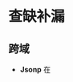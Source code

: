 # 查缺补漏

## 跨域

+ **Jsonp** 在<script>标签的src属性跟上请求的参数，只能get请求，不安全。

+ **window.name + iframe**   在页面的生命周期里共享一个window.name。 不安全,当前页面的可修改、最大为2M、只能传递字符串类型

  ```js
  <!-- 3b.html -->
  <script>
  window.name = '3a.html想要的3b.html里面的数据'; //这是就是我们需要通信的数据
  </script>
  　　
  <!-- 3a.html -->
  <html>
  <head>
  <script>
      function getData () {
          var iframe = document.getElementById('iframe');
          iframe.src = 'bbb.com/3b.html'; // 这里让iframe与父页面同源
           
          iframe.onload = function () {
              var data = iframe.contentWindow.name; //在这里我们得到了跨域页面中传来的数据
          };
      }
  </script>
  </head>
  <body><br><iframe id="iframe"  src = 'bbb.com/3b.html' onload()="getData ()">
  1
  </iframe>
  1
  <br></body> </html>
  ```

+ **document.domain + iframe** 仅限主域相同，子域不同的场景。

  原理： 两个页面通过js强制设置document.domain为基础主域，实现同域

  ~~~js
  1.）父窗口：(http://www.domain.com/a.html)
  
  <iframe id="iframe" src="http://child.domain.com/b.html"></iframe>
  <script>
      document.domain = 'domain.com';
      var user = 'admin';
  </script>
  2.）子窗口：(http://child.domain.com/b.html)
  
  <script>
      document.domain = 'domain.com';
      // 获取父窗口中变量
      alert('get js data from parent ---> ' + window.parent.user);
  </script>
  ~~~

+ **window.postMessage** html5新特性，可以使用它来向其他window对象发送消息，无论这个window对象同不同源。

  postMessage是HTML5 XMLHttpRequest Level 2中的API，且是为数不多可以跨域操作的window属性之一，它可用于解决以下方面的问题：
  a.） 页面和其打开的新窗口的数据传递
  b.） 多窗口之间消息传递
  c.） 页面与嵌套的iframe消息传递
  d.） 上面三个场景的跨域数据传递

  用法：postMessage(data,origin)方法接受两个参数
  data： html5规范支持任意基本类型或可复制的对象，但部分浏览器只支持字符串，所以传参时最好用JSON.stringify()序列化。
  origin： 协议+主机+端口号，也可以设置为"*"，表示可以传递给任意窗口，如果要指定和当前窗口同源的话设置为"/"。

  ~~~js
  1.）a.html：(http://www.domain1.com/a.html)
  
  <iframe id="iframe" src="http://www.domain2.com/b.html" style="display:none;"></iframe>
  <script>       
      var iframe = document.getElementById('iframe');
      iframe.onload = function() {
          var data = {
              name: 'aym'
          };
          // 向domain2传送跨域数据
          iframe.contentWindow.postMessage(JSON.stringify(data), 'http://www.domain2.com');
      };
  
      // 接受domain2返回数据
      window.addEventListener('message', function(e) {
          alert('data from domain2 ---> ' + e.data);
      }, false);
  </script>
  2.）b.html：(http://www.domain2.com/b.html)
  
  <script>
      // 接收domain1的数据
      window.addEventListener('message', function(e) {
          alert('data from domain1 ---> ' + e.data);
  
          var data = JSON.parse(e.data);
          if (data) {
              data.number = 16;
  
              // 处理后再发回domain1
              window.parent.postMessage(JSON.stringify(data), 'http://www.domain1.com');
          }
      }, false);
  </script>
  ~~~

+ 跨域资源共享（CORS）

  普通跨域请求：只服务端设置Access-Control-Allow-Origin即可，前端无须设置，若要带cookie请求：前后端都需要设置。

  需注意的是：由于同源策略的限制，所读取的cookie为跨域请求接口所在域的cookie，而非当前页。如果想实现当前页cookie的写入，可参考下文：七、nginx反向代理中设置proxy_cookie_domain 和 八、NodeJs中间件代理中cookieDomainRewrite参数的设置。

  目前，所有浏览器都支持该功能(IE8+：IE8/9需要使用XDomainRequest对象来支持CORS）)，CORS也已经成为主流的跨域解决方案。

  axios设置：

  ```javascript
  axios.defaults.withCredentials = true
  ```

 		Nodejs后台示例：

```javascript
var http = require('http');
var server = http.createServer();
var qs = require('querystring');

server.on('request', function(req, res) {
    var postData = '';

    // 数据块接收中
    req.addListener('data', function(chunk) {
        postData += chunk;
    });

    // 数据接收完毕
    req.addListener('end', function() {
        postData = qs.parse(postData);

        // 跨域后台设置
        res.writeHead(200, {
            'Access-Control-Allow-Credentials': 'true',     // 后端允许发送Cookie
            'Access-Control-Allow-Origin': 'http://www.domain1.com',    // 允许访问的域（协议+域名+端口）
            /* 
             * 此处设置的cookie还是domain2的而非domain1，因为后端也不能跨域写cookie(nginx反向代理可以实现)，
             * 但只要domain2中写入一次cookie认证，后面的跨域接口都能从domain2中获取cookie，从而实现所有的接口都能跨域访问
             */
            'Set-Cookie': 'l=a123456;Path=/;Domain=www.domain2.com;HttpOnly'  // HttpOnly的作用是让js无法读取cookie
        });

        res.write(JSON.stringify(postData));
        res.end();
    });
});

server.listen('8080');
console.log('Server is running at port 8080...');
```

## css权重

权值等级划分， 一般来说是划分4个等级：

　　　　第一等级：代表 内联样式，如 style=""，权值为 1,0,0,0；

　　　　第二等级：代表 ID选择器，如 #id="", 权值为 0,1,0,0；

　　　　第三等级：代表 calss | 伪类 | 属性 选择器，如 .class | :hover,:link,:target | [type], 权值 0,0,1,0；

　　　　第四等级：代表 标签 | 伪元素 选择器，如 p | ::after, ::before, ::fist-inline, ::selection, 权值 0,0,0,1；

　　　　此外，通用选择器（*），子选择器（>）， 相邻同胞选择器（+）等选择器不在4等级之内，所以它们的权值都为 0,0,0,0；

注： !important 权重无穷大

## css +~

##### 1、群组选择器（','）

```
/* 表示既h1，又h2 */h1, h2 {  color: red;}
```

##### 2、后代选择器（空格）

```
/* 表示 h1 下面的所有 span 元素，不管是否以 h1 为直接父元素 */h1 span {}
```

##### 3、子元素选择器（'>'）

选择直接子元素

```
/* 表示 h1 下面的所有以 h1 为直接父元素的 span 元素，注意必须以 h1 为直接父元素 */h1 > span { }
```

示例：下面第一个h1的两个strong元素是红色，第二个h1的strong元素将不变色

```
<h1>This is <strong>very</strong> <strong>very</strong> important.</h1><h1>This is <em>really <strong>very</strong></em> important.</h1>
h1 > strong {color:red;}
```

##### 4、相邻兄弟选择器（'+'）

选择紧接在另一个元素后的元素，而且二者有相同的父元素。

```
 <ul>    <li>List item 1</li>    <li>List item 2</li>    <li>List item 3</li>  </ul>  <ol>    <li>List item 1</li>    <li>List item 2</li>    <li>List item 3</li>  </ol>
```

![img](https://img2018.cnblogs.com/blog/1424359/201909/1424359-20190902221705614-429719645.png)

#####  5、兄弟选择器（'~'）

选择在某元素之后的所有兄弟元素，不一定要紧跟在后面，但必须得是相同父元素，即必须是同一级元素。

```
/* A之后的所有B元素，不一定要紧跟在A后面、相同父元素 */A ~ B{    }
```

## 伪类和伪元素的区别

伪类与伪元素的特性及其区别：

1. 伪类本质上是为了弥补常规CSS选择器的不足，以便获取到更多信息；
2. 伪元素本质上是创建了一个有内容的虚拟容器；
3. CSS3中伪类和伪元素的语法不同；
4. 可以同时使用多个伪类，而只能同时使用一个伪元素；

## 长宽比`2:1` 

1. Padding-bottom(200%)
2. aspect-ratio

## 禁止复制粘贴

## 取消请求

+ AbortController

## cjs/esm

## Package.json 

+ main

+ exports

+ version

+ ^1.2.3  第一个主版本不变，后面俩保持最新

+ ~1.2.3  前两个版本不变，最后那个保持最新

+devDep

+peerDep

  +vue3

## webpack

+ 提升构建速度

  + cache

  + thread提高线程

  + swc-loader

+ 优化体积

  + Webpack-bundle-analyzer
  + terser  ->代码压缩，css，丑化
  + Gzip/brotli -> not webpack

## js 压缩代码

+ terser

+ 空格

+ 变量名缩短

+ 预计算

## tree shaking

+ 基于ESM的静态分析
+ commonjs -> esm

## http状态码

+ 304
+ 206
+ 204
+ 201
+ 401
+ 405
+ 429  -> Rate Limit

## Http2

+ header, http1头部没有进行压缩
+ 多路复用
+ Frame/Stream/Message
+ Server Push
  + 和 websorket的区别

## vue3

+ Proxy/define

## Es6 Proxy

+ 代理
+ 不可变数据 -> immer.js



